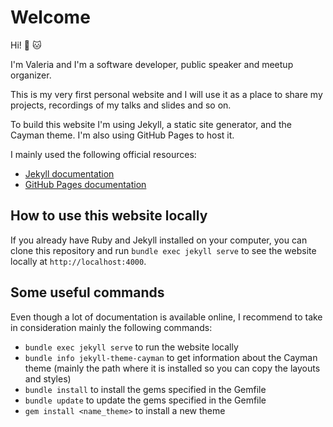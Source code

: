 # Welcome

Hi! :seedling: :cat:

I'm Valeria and I'm a software developer, public speaker and meetup organizer.

This is my very first personal website and I will use it as a place to share my projects, recordings of my talks and slides and so on.

To build this website I'm using Jekyll, a static site generator, and the Cayman theme. I'm also using GitHub Pages to host it.

I mainly used the following official resources:

- [Jekyll documentation](https://jekyllrb.com/docs/)
- [GitHub Pages documentation](https://docs.github.com/en/pages)

## How to use this website locally

If you already have Ruby and Jekyll installed on your computer, you can clone this repository and run `bundle exec jekyll serve` to see the website locally at `http://localhost:4000`.

## Some useful commands

Even though a lot of documentation is available online, I recommend to take in consideration mainly the following commands:

- `bundle exec jekyll serve` to run the website locally
- `bundle info jekyll-theme-cayman` to get information about the Cayman theme (mainly the path where it is installed so you can copy the layouts and styles)
- `bundle install` to install the gems specified in the Gemfile
- `bundle update` to update the gems specified in the Gemfile
- `gem install <name_theme>` to install a new theme
